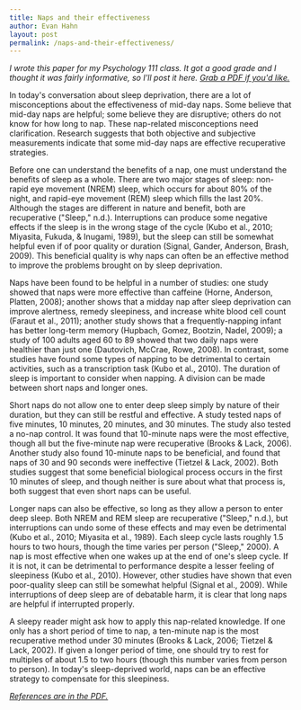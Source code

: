 ```yaml
---
title: Naps and their effectiveness
author: Evan Hahn
layout: post
permalink: /naps-and-their-effectiveness/
---
```

*I wrote this paper for my Psychology 111 class. It got a good grade and I thought it was fairly informative, so I'll post it here. [Grab a PDF if you'd like.][1]*

In today's conversation about sleep deprivation, there are a lot of misconceptions about the effectiveness of mid-day naps. Some believe that mid-day naps are helpful; some believe they are disruptive; others do not know for how long to nap. These nap-related misconceptions need clarification. Research suggests that both objective and subjective measurements indicate that some mid-day naps are effective recuperative strategies.

Before one can understand the benefits of a nap, one must understand the benefits of sleep as a whole. There are two major stages of sleep: non-rapid eye movement (NREM) sleep, which occurs for about 80% of the night, and rapid-eye movement (REM) sleep which fills the last 20%. Although the stages are different in nature and benefit, both are recuperative ("Sleep," n.d.). Interruptions can produce some negative effects if the sleep is in the wrong stage of the cycle (Kubo et al., 2010; Miyasita, Fukuda, & Inugami, 1989), but the sleep can still be somewhat helpful even if of poor quality or duration (Signal, Gander, Anderson, Brash, 2009). This beneficial quality is why naps can often be an effective method to improve the problems brought on by sleep deprivation.

Naps have been found to be helpful in a number of studies: one study showed that naps were more effective than caffeine (Horne, Anderson, Platten, 2008); another shows that a midday nap after sleep deprivation can improve alertness, remedy sleepiness, and increase white blood cell count (Faraut et al., 2011); another study shows that a frequently-napping infant has better long-term memory (Hupbach, Gomez, Bootzin, Nadel, 2009); a study of 100 adults aged 60 to 89 showed that two daily naps were healthier than just one (Dautovich, McCrae, Rowe, 2008). In contrast, some studies have found some types of napping to be detrimental to certain activities, such as a transcription task (Kubo et al., 2010). The duration of sleep is important to consider when napping. A division can be made between short naps and longer ones.

Short naps do not allow one to enter deep sleep simply by nature of their duration, but they can still be restful and effective. A study tested naps of five minutes, 10 minutes, 20 minutes, and 30 minutes. The study also tested a no-nap control. It was found that 10-minute naps were the most effective, though all but the five-minute nap were recuperative (Brooks & Lack, 2006). Another study also found 10-minute naps to be beneficial, and found that naps of 30 and 90 seconds were ineffective (Tietzel & Lack, 2002). Both studies suggest that some beneficial biological process occurs in the first 10 minutes of sleep, and though neither is sure about what that process is, both suggest that even short naps can be useful.

Longer naps can also be effective, so long as they allow a person to enter deep sleep. Both NREM and REM sleep are recuperative ("Sleep," n.d.), but interruptions can undo some of these effects and may even be detrimental (Kubo et al., 2010; Miyasita et al., 1989). Each sleep cycle lasts roughly 1.5 hours to two hours, though the time varies per person ("Sleep," 2000). A nap is most effective when one wakes up at the end of one's sleep cycle. If it is not, it can be detrimental to performance despite a lesser feeling of sleepiness (Kubo et al., 2010). However, other studies have shown that even poor-quality sleep can still be somewhat helpful (Signal et al., 2009). While interruptions of deep sleep are of debatable harm, it is clear that long naps are helpful if interrupted properly.

A sleepy reader might ask how to apply this nap-related knowledge. If one only has a short period of time to nap, a ten-minute nap is the most recuperative method under 30 minutes (Brooks & Lack, 2006; Tietzel & Lack, 2002). If given a longer period of time, one should try to rest for multiples of about 1.5 to two hours (though this number varies from person to person). In today's sleep-deprived world, naps can be an effective strategy to compensate for this sleepiness.

*[References are in the PDF.][1]*

 [1]: /uploads/naps_and_their_effectiveness.pdf
